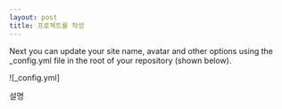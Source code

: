 ```yaml
---
layout: post
title: 프로젝트를 작성
---
```


Next you can update your site name, avatar and other options using the _config.yml file in the root of your repository (shown below).

![_config.yml]

설명